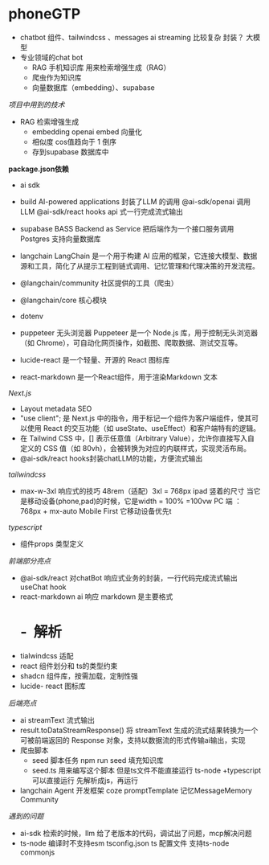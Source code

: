 # phoneGTP

- chatbot
    组件、tailwindcss 、messages
    ai streaming 比较复杂 封装？
    大模型
- 专业领域的chat bot
  - RAG 手机知识库 用来检索增强生成（RAG）
  - 爬虫作为知识库
  - 向量数据库（embedding）、supabase

*项目中用到的技术*
- RAG 检索增强生成
  - embedding openai embed 向量化
  - 相似度 cos值趋向于 1 倒序
  - 存到supabase 数据库中

**package.json依赖**
- ai sdk
- build AI-powered applications
  封装了LLM 的调用
  @ai-sdk/openai 调用 LLM
  @ai-sdk/react hooks api 式一行完成流式输出

- supabase
  BASS Backend as Service 把后端作为一个接口服务调用
  Postgres 支持向量数据库

- langchain
  LangChain 是一个用于构建 AI 应用的框架，它连接大模型、数据源和工具，简化了从提示工程到链式调用、记忆管理和代理决策的开发流程。
- @langchain/community 社区提供的工具（爬虫）
- @langchain/core 核心模块
- dotenv
- puppeteer 无头浏览器
  Puppeteer 是一个 Node.js 库，用于控制无头浏览器（如 Chrome），可自动化网页操作，如截图、爬取数据、测试交互等。
- lucide-react  是一个轻量、开源的 React 图标库
- react-markdown 是一个React组件，用于渲染Markdown 文本

*Next.js*
- Layout metadata
  SEO
- "use client"; 是 Next.js 中的指令，用于标记一个组件为客户端组件，使其可以使用 React 的交互功能（如 useState、useEffect）和客户端特有的逻辑。
- 在 Tailwind CSS 中，[] 表示任意值（Arbitrary Value），允许你直接写入自定义的 CSS 值（如 80vh），会被转换为对应的内联样式，实现灵活布局。
- @ai-sdk/react
  hooks封装chatLLM的功能，方便流式输出

*tailwindcss*
- max-w-3xl 
  响应式的技巧
  48rem（适配）3xl = 768px ipad 竖着的尺寸
  当它是移动设备(phone,pad)的时候，它是width = 100% =100vw
  PC 端 ：768px + mx-auto
  Mobile First 它移动设备优先t

*typescript*
- 组件props 类型定义

*前端部分亮点*
- @ai-sdk/react 对chatBot 响应式业务的封装，一行代码完成流式输出useChat hook
- react-markdown ai 响应 markdown 是主要格式
  # - ![]() 解析
- tialwindcss 适配
- react 组件划分和 ts的类型约束
- shadcn 组件库，按需加载，定制性强
- lucide- react 图标库

*后端亮点*
- ai streamText 流式输出
- result.toDataStreamResponse() 将 streamText 生成的流式结果转换为一个可被前端返回的 Response 对象，支持以数据流的形式传输ai输出，实现
- 爬虫脚本
  - seed 脚本任务
    npm run seed 填充知识库
  - seed.ts 用来编写这个脚本
    但是ts文件不能直接运行
    ts-node +typescript 可以直接运行
    先解析成js，再运行
- langchain Agent 开发框架
  coze promptTemplate 记忆MessageMemory Community 


*遇到的问题*
- ai-sdk 检索的时候，llm 给了老版本的代码，调试出了问题，mcp解决问题
- ts-node 编译时不支持esm
  tsconfig.json ts 配置文件
  支持ts-node commonjs